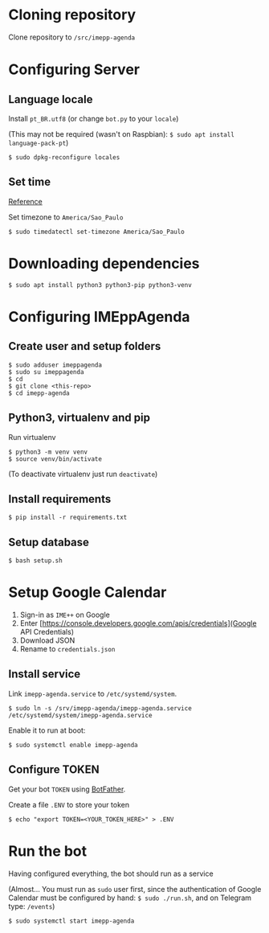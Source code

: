 # Cloning repository

Clone repository to `/src/imepp-agenda`

# Configuring Server

## Language locale

Install `pt_BR.utf8` (or change `bot.py` to your `locale`)

(This may not be required (wasn't on Raspbian): `$ sudo apt install language-pack-pt`)

```
$ sudo dpkg-reconfigure locales
```

## Set time

[Reference](https://www.digitalocean.com/community/tutorials/how-to-set-up-time-synchronization-on-ubuntu-16-04)

Set timezone to `America/Sao_Paulo`

```
$ sudo timedatectl set-timezone America/Sao_Paulo
```

# Downloading dependencies

```
$ sudo apt install python3 python3-pip python3-venv
```

# Configuring IMEppAgenda

## Create user and setup folders

```
$ sudo adduser imeppagenda
$ sudo su imeppagenda
$ cd
$ git clone <this-repo>
$ cd imepp-agenda
```

## Python3, virtualenv and pip

Run virtualenv

```
$ python3 -m venv venv
$ source venv/bin/activate
```

(To deactivate virtualenv just run `deactivate`)

## Install requirements

```
$ pip install -r requirements.txt
```

## Setup database

```
$ bash setup.sh
```

# Setup Google Calendar

1. Sign-in as `IME++` on Google
2. Enter [https://console.developers.google.com/apis/credentials](Google API Credentials)
3. Download JSON
4. Rename to `credentials.json`

## Install service

Link `imepp-agenda.service` to `/etc/systemd/system`.

```
$ sudo ln -s /srv/imepp-agenda/imepp-agenda.service /etc/systemd/system/imepp-agenda.service
```

Enable it to run at boot:

```
$ sudo systemctl enable imepp-agenda
```

## Configure TOKEN

Get your bot `TOKEN` using [BotFather](https://telegram.me/BotFather).

Create a file `.ENV` to store your token

```
$ echo "export TOKEN=<YOUR_TOKEN_HERE>" > .ENV
```

# Run the bot

Having configured everything, the bot should run as a service

(Almost... You must run as `sudo` user first, since the authentication of Google
 Calendar must be configured by hand: `$ sudo ./run.sh`, and on Telegram type: `/events`)

```
$ sudo systemctl start imepp-agenda
```

